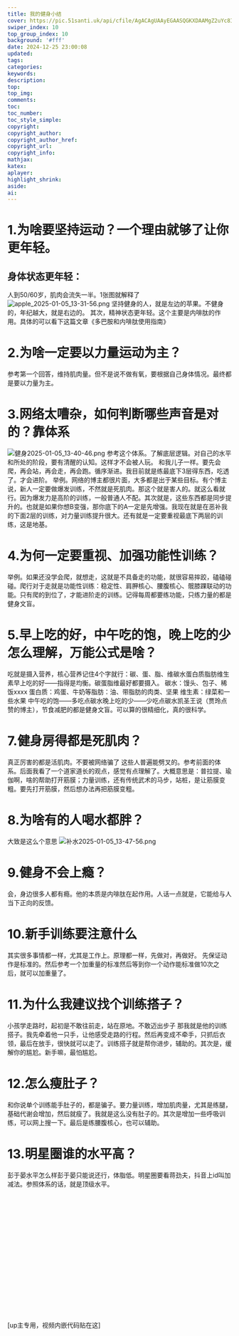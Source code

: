 ```yaml
---
title: 我的健身小结
cover: https://pic.51santi.uk/api/cfile/AgACAgUAAyEGAASQGKXDAAMgZ2uYc8IpCZpuBvtE3pRVpj9A6S4AApfDMRu8q1lXsNsVrY09pgsBAAMCAAN5AAM2BA
swiper_index: 10
top_group_index: 10
background: '#fff'
date: 2024-12-25 23:00:08
updated:
tags:
categories:
keywords:
description:
top:
top_img:
comments:
toc:
toc_number:
toc_style_simple:
copyright:
copyright_author:
copyright_author_href:
copyright_url:
copyright_info:
mathjax:
katex:
aplayer:
highlight_shrink:
aside:
ai:
---
```

# 1.为啥要坚持运动？一个理由就够了让你更年轻。
## 身体状态更年轻：
人到50/60岁，肌肉会流失一半。1张图就解释了
![apple_2025-01-05_13-31-56.png](https://pic.51santi.uk/api/cfile/AgACAgUAAyEGAASQGKXDAAMiZ3oZhFbbWAuNlDsL-BjEPXiJxD8AArTCMRuG4tFXIzSaJmM3PhQBAAMCAAN4AAM2BA)
坚持健身的人，就是左边的苹果。不健身的，年纪越大，就是右边的。
其次，精神状态更年轻。这个主要是内啡肽的作用。具体的可以看下这篇文章《多巴胺和内啡肽使用指南》

# 2.为啥一定要以力量运动为主？
参考第一个回答，维持肌肉量。但不是说不做有氧，要根据自己身体情况。最终都是要以力量为主。

# 3.网络太嘈杂，如何判断哪些声音是对的？靠体系

![健身2025-01-05_13-40-46.png](https://pic.51santi.uk/api/cfile/AgACAgUAAyEGAASQGKXDAAMjZ3ob43iOVtCVHVhkFJ9tlWmpFUAAArfCMRuG4tFXPYgNuVi0SrwBAAMCAAN5AAM2BA)
参考这个体系。了解底层逻辑。对自己的水平和所处的阶段，要有清醒的认知。这样才不会被人玩。
和我儿子一样。要先会爬，再会站，再会走，再会跑。循序渐进。我目前就是练最底下3层得东西，吃透了。才会进阶。
举例。网络的博主都很片面，大多都是出于某些目标。有个博主说，新人一定要做爆发训练，不然就是死肌肉。那这个就是害人的。就这么看就行。因为爆发力是高阶的训练，一般普通人不配。其次就是，这些东西都是同步提升的。也就是如果你想B变强，那你底下的A一定是先增强。我现在就是在恶补我的下面2层的训练，对力量训练提升很大。还有就是一定要重视最底下两层的训练，这是地基。
# 4.为何一定要重视、加强功能性训练？
举例。如果还没学会爬，就想走，这就是不具备走的功能，就很容易摔跤，磕磕碰碰。爬行对于走就是功能性训练：稳定性、肩胛核心、腰腹核心、髋膝踝联动的功能。只有爬的到位了，才能进阶走的训练。记得每周都要练功能，只练力量的都是健身文盲。
# 5.早上吃的好，中午吃的饱，晚上吃的少怎么理解，万能公式是啥？
吃就是摄入营养，核心营养记住4个字就行：碳、蛋、脂、维碳水蛋白质脂肪维生素早上吃的好——指得是均衡。碳蛋脂维最好都要摄入。
碳水：馒头、包子、稀饭xxxx
蛋白质：鸡蛋、牛奶等脂肪：油、带脂肪的肉类、坚果
维生素：绿菜和一些水果
中午吃的饱——多吃点碳水晚上吃的少——少吃点碳水凯圣王说（贾玲点赞的博主），节食减肥的都是健身文盲。可以算的很精细化，真的很科学。
# 7.健身房得都是死肌肉？
真正厉害的都是活肌肉。不要被网络骗了
这些人普遍能劈叉的。参考前面的体系。后面我看了一个道家道长的观点，感觉有点理解了。大概意思是：普拉提、瑜伽啊，啥的帮助打开筋膜；力量训练，还有传统武术的马步，站桩，是让筋膜变粗。要先打开筋膜，然后想办法再把筋膜变粗。
# 8.为啥有的人喝水都胖？
大致是这么个意思
![补水2025-01-05_13-47-56.png](https://pic.51santi.uk/api/cfile/AgACAgUAAyEGAASQGKXDAAMkZ3odJvoOF8udlnc2WWjsq0UH5qIAArrCMRuG4tFXP3QAASZC8OGYAQADAgADeQADNgQ)
# 9.健身不会上瘾？
会，身边很多人都有瘾。他的本质是内啡肽在起作用。人话一点就是，它能给与人当下正向的反馈。
# 10.新手训练要注意什么
其实很多事情都一样，尤其是工作上。原理都一样，先做对，再做好。
先保证动作是标准的。然后参考一个加重量的标准然后等到你一个动作能标准做10次之后，就可以加重量了。
# 11.为什么我建议找个训练搭子？
小孩学走路时，起初是不敢往前走，站在原地。不敢迈出步子
那我就是他的训练搭子。我先牵着他一只手，让他感受走路的行程。然后再变成不牵手，只抓后衣领，最后在放手，很快就可以走了。训练搭子就是帮你进步，辅助的。其次是，缓解你的尴尬。新手嘛，最怕尴尬。
# 12.怎么瘦肚子？
和你说单个训练能手肚子的，都是骗子。要力量训练，增加肌肉量，尤其是练腿，基础代谢会增加，然后就瘦了。我就是这么没有肚子的。其次是增加一些呼吸训练，可以网上搜一下。最后是练腰腹核心，也可以辅助。
# 13.明星圈谁的水平高？
彭于晏水平怎么样彭于晏只能说还行，体脂低。明星圈要看蒋劲夫，抖音上id叫加减法。参照体系的话，就是顶级水平。

<div class="video-container">
[up主专用，视频内嵌代码贴在这]
</div>

<style>
.video-container {
    position: relative;
    width: 100%;
    padding-top: 56.25%; /* 16:9 aspect ratio (height/width = 9/16 * 100%) */
}

.video-container iframe {
    position: absolute;
    top: 0;
    left: 0;
    width: 100%;
    height: 100%;
}
</style>
